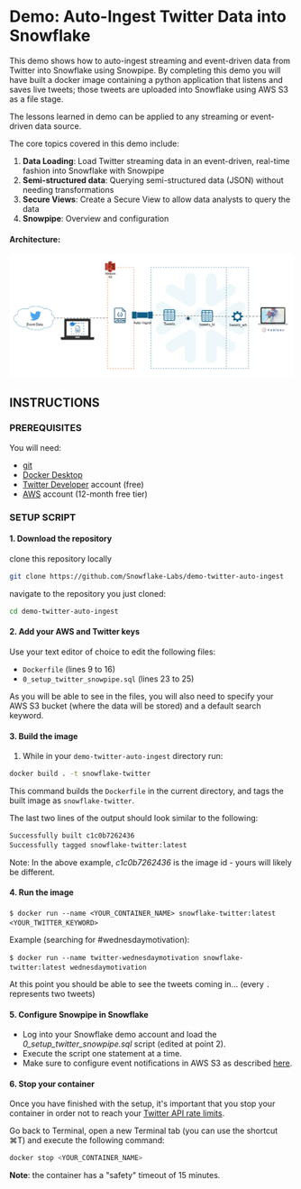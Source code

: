 

# Demo: Auto-Ingest Twitter Data into Snowflake

This demo shows how to auto-ingest streaming and event-driven data from Twitter into Snowflake using Snowpipe.  By completing this demo you will have built a docker image containing a python application that listens and saves live tweets; those tweets are uploaded into Snowflake using AWS S3 as a file stage.

The lessons learned in demo can be applied to any streaming or event-driven data source.

The core topics covered in this demo include: 

1.  **Data Loading**: Load Twitter streaming data in an event-driven, real-time fashion into Snowflake with Snowpipe
2.  **Semi-structured data**: Querying semi-structured data (JSON) without needing transformations
3.  **Secure Views**: Create a Secure View to allow data analysts to query the data
4.  **Snowpipe**: Overview and configuration

#### Architecture: 
![Twitter to Snowflake Auto-Ingest Architecture](media/architecture.png?raw=true)

## **INSTRUCTIONS**

### **PREREQUISITES**

You will need:

-   [git](https://git-scm.com/downloads)
-   [Docker Desktop](https://www.docker.com/products/docker-desktop)
-   [Twitter Developer](https://developer.twitter.com/) account (free)
-   [AWS](https://aws.amazon.com/) account (12-month free tier)

### **SETUP SCRIPT**

#### **1. Download the repository**

clone this repository locally
```bash
git clone https://github.com/Snowflake-Labs/demo-twitter-auto-ingest
```
navigate to the repository you just cloned: 
```bash
cd demo-twitter-auto-ingest
```

#### **2. Add your AWS and Twitter keys**

Use your text editor of choice to edit the following files:

-   `Dockerfile` (lines 9 to 16)
-   `0_setup_twitter_snowpipe.sql` (lines 23 to 25)

As you will be able to see in the files, you will also need to specify your AWS S3 bucket (where the data will be stored) and a default search keyword.

#### **3. Build the image**

1. While in your `demo-twitter-auto-ingest` directory run:
```bash
docker build . -t snowflake-twitter
```
This command builds the `Dockerfile` in the current directory, and tags the built image as `snowflake-twitter`.

The last two lines of the output should look similar to the following:
```bash
Successfully built c1c0b7262436
Successfully tagged snowflake-twitter:latest
```

Note: In the above example, _c1c0b7262436_  is the image id - yours will likely be different.


#### **4. Run the image**

`$ docker run --name <YOUR_CONTAINER_NAME> snowflake-twitter:latest <YOUR_TWITTER_KEYWORD>`

Example (searching for #wednesdaymotivation):

`$ docker run --name twitter-wednesdaymotivation snowflake-twitter:latest wednesdaymotivation`

At this point you should be able to see the tweets coming in... (every `.` represents two tweets)

#### **5. Configure Snowpipe in Snowflake**

-   Log into your Snowflake demo account and load the _0_setup_twitter_snowpipe.sql_  script (edited at point 2).
-   Execute the script one statement at a time.
-   Make sure to configure event notifications in AWS S3 as described  [here](https://docs.snowflake.net/manuals/user-guide/data-load-snowpipe-auto-s3.html#step-4-configure-event-notifications).

#### **6.  Stop your container**

Once you have finished with the setup, it's important that you stop your container in order not to reach your  [Twitter API rate limits](https://developer.twitter.com/en/docs/basics/rate-limits).

Go back to Terminal, open a new Terminal tab (you can use the shortcut ⌘T) and execute the following command:

```bash
docker stop <YOUR_CONTAINER_NAME>
```

**Note**: the container has a "safety" timeout of 15 minutes.